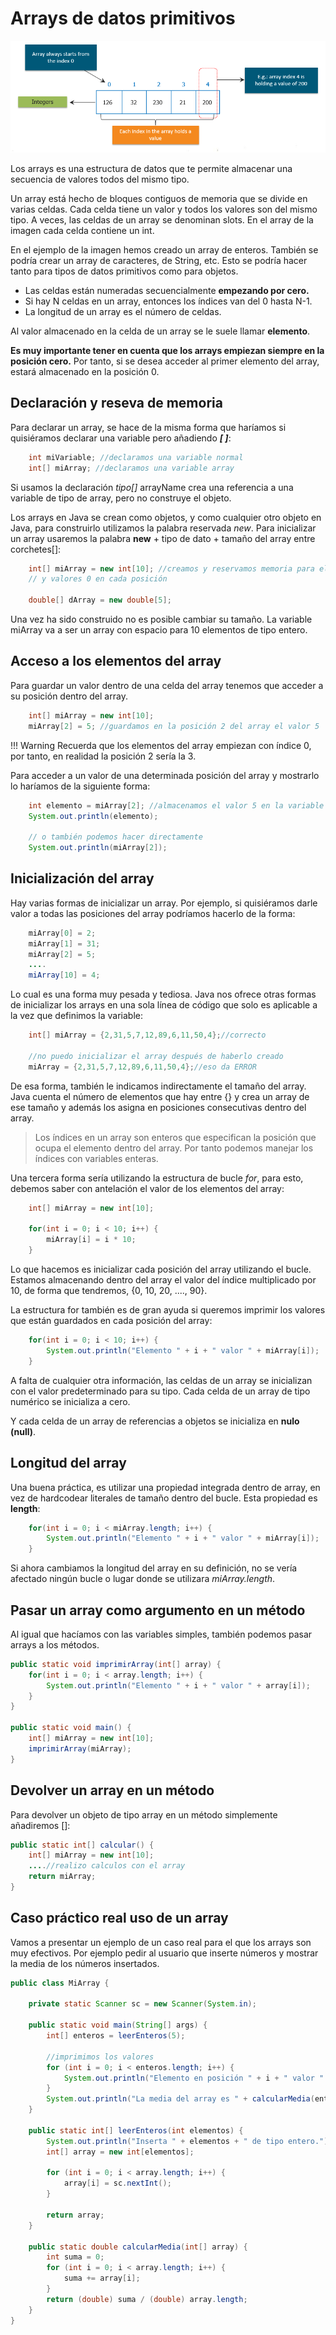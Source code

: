 # Arrays de datos primitivos

![Arrays](../img/ud4/4arrays.png)

Los arrays es una estructura de datos que te permite almacenar una secuencia de valores todos del mismo tipo.

Un array está hecho de bloques contiguos de memoria que se divide en varias celdas. Cada celda tiene un valor y todos los valores son del mismo tipo. A veces, las celdas de un array se denominan slots. En el array de la imagen cada celda contiene un int.

En el ejemplo de la imagen hemos creado un array de enteros. También se podría crear un array de caracteres, de String, etc. Esto se podría hacer tanto para tipos de datos primitivos como para objetos.

+ Las celdas están numeradas secuencialmente **empezando por cero.**
+ Si hay N celdas en un array, entonces los índices van del 0 hasta N-1.
+ La longitud de un array es el número de celdas.

Al valor almacenado en la celda de un array se le suele llamar **elemento**.

**Es muy importante tener en cuenta que los arrays empiezan siempre en la posición cero.** Por tanto, si se desea acceder al primer elemento del array, estará almacenado en la posición 0.

## Declaración y reseva de memoria

Para declarar un array, se hace de la misma forma que haríamos si quisiéramos declarar una variable pero añadiendo **_[ ]_**:

```java
    int miVariable; //declaramos una variable normal
    int[] miArray; //declaramos una variable array
```

Si usamos la declaración _tipo[]_ arrayName crea una referencia a una variable de tipo de array, pero no construye el objeto.

Los arrays en Java se crean como objetos, y como cualquier otro objeto en Java, para construirlo utilizamos la palabra reservada _new_. Para inicializar un array usaremos la palabra **new** + tipo de dato + tamaño del array entre corchetes[]:

```java
    int[] miArray = new int[10]; //creamos y reservamos memoria para el array con 10 elementos
    // y valores 0 en cada posición

    double[] dArray = new double[5];
```

Una vez ha sido construido no es posible cambiar su tamaño.
La variable miArray va a ser un array con espacio para 10 elementos de tipo entero.

## Acceso a los elementos del array

Para guardar un valor dentro de una celda del array tenemos que acceder a su posición dentro del array.

```java
    int[] miArray = new int[10];
    miArray[2] = 5; //guardamos en la posición 2 del array el valor 5
```

!!! Warning
    Recuerda que los elementos del array empiezan con índice 0, por tanto, en realidad la posición 2 sería la 3.

Para acceder a un valor de una determinada posición del array y mostrarlo lo haríamos de la siguiente forma:

```java
    int elemento = miArray[2]; //almacenamos el valor 5 en la variable entera elemento
    System.out.println(elemento);

    // o también podemos hacer directamente
    System.out.println(miArray[2]);
```

## Inicialización del array

Hay varias formas de inicializar un array.
Por ejemplo, si quisiéramos darle valor a todas las posiciones del array podríamos hacerlo de la forma:

```java
    miArray[0] = 2;
    miArray[1] = 31;
    miArray[2] = 5;
    ....
    miArray[10] = 4;
```

Lo cual es una forma muy pesada y tediosa. Java nos ofrece otras formas de inicializar los arrays en una sola línea de código que solo es aplicable a la vez que definimos la variable:

```java
    int[] miArray = {2,31,5,7,12,89,6,11,50,4};//correcto

    //no puedo inicializar el array después de haberlo creado
    miArray = {2,31,5,7,12,89,6,11,50,4};//eso da ERROR
```

De esa forma, también le indicamos indirectamente el tamaño del array. Java cuenta el número de elementos que hay entre {} y crea un array de ese tamaño y además los asigna en posiciones consecutivas dentro del array.

>Los índices en un array son enteros que especifican la posición que ocupa el elemento dentro del array. Por tanto podemos manejar los índices con variables enteras.

Una tercera forma sería utilizando la estructura de bucle _for_, para esto, debemos saber con antelación el valor de los elementos del array:

```java
    int[] miArray = new int[10];

    for(int i = 0; i < 10; i++) {
        miArray[i] = i * 10;
    }
```

Lo que hacemos es inicializar cada posición del array utilizando el bucle. Estamos almacenando dentro del array el valor del índice multiplicado por 10, de forma que tendremos, {0, 10, 20, ...., 90}.

La estructura for también es de gran ayuda si queremos imprimir los valores que están guardados en cada posición del array:

```java
    for(int i = 0; i < 10; i++) {
        System.out.println("Elemento " + i + " valor " + miArray[i]);
    }
```

A falta de cualquier otra información, las celdas de un array se inicializan con el valor predeterminado para su tipo. Cada celda de un array de tipo numérico se inicializa a cero.

Y cada celda de un array de referencias a objetos se inicializa en **nulo (null)**.

## Longitud del array

Una buena práctica, es utilizar una propiedad integrada dentro de array, en vez de hardcodear literales de tamaño dentro del bucle. Esta propiedad es **length**:

```java
    for(int i = 0; i < miArray.length; i++) {
        System.out.println("Elemento " + i + " valor " + miArray[i]);
    }
```

Si ahora cambiamos la longitud del array en su definición, no se vería afectado ningún bucle o lugar donde se utilizara _miArray.length_.

## Pasar un array como argumento en un método

Al igual que hacíamos con las variables simples, también podemos pasar arrays a los métodos.

```java
public static void imprimirArray(int[] array) {
    for(int i = 0; i < array.length; i++) {
        System.out.println("Elemento " + i + " valor " + array[i]);
    }
}

public static void main() {
    int[] miArray = new int[10];
    imprimirArray(miArray);
}
```

## Devolver un array en un método

Para devolver un objeto de tipo array en un método simplemente añadiremos []:

```java
public static int[] calcular() {
    int[] miArray = new int[10];
    ....//realizo calculos con el array
    return miArray;
}
```

## Caso práctico real uso de un array

Vamos a presentar un ejemplo de un caso real para el que los arrays son muy efectivos. Por ejemplo pedir al usuario que inserte números y mostrar la media de los números insertados.

```java
public class MiArray {

    private static Scanner sc = new Scanner(System.in);

    public static void main(String[] args) {
        int[] enteros = leerEnteros(5);

        //imprimimos los valores
        for (int i = 0; i < enteros.length; i++) {
            System.out.println("Elemento en posición " + i + " valor " + enteros[i]);
        }
        System.out.println("La media del array es " + calcularMedia(enteros));
    }

    public static int[] leerEnteros(int elementos) {
        System.out.println("Inserta " + elementos + " de tipo entero.");
        int[] array = new int[elementos];

        for (int i = 0; i < array.length; i++) {
            array[i] = sc.nextInt();
        }

        return array;
    }

    public static double calcularMedia(int[] array) {
        int suma = 0;
        for (int i = 0; i < array.length; i++) {
            suma += array[i];
        }
        return (double) suma / (double) array.length;
    }
}
```
